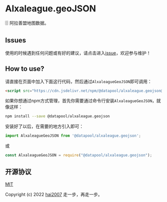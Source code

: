 # Alxaleague.geoJSON
🗄️ 阿拉善盟地图数据。

## Issues
使用的时候遇到任何问题或有好的建议，请点击进入[issue](https://github.com/hai2007/datapool/issues)，欢迎参与维护！

## How to use?

请直接在页面中加入下面这行代码，然后通过```AlxaleagueGeoJSON```即可调用：

```html
<script src="https://cdn.jsdelivr.net/npm/@datapool/alxaleague.geojson@1"></script>
```

如果你想通过npm方式管理，首先你需要通过命令行安装``````AlxaleagueGeoJSON``````，就像这样：

```bash
npm install --save @datapool/alxaleague.geojson
```

安装好了以后，在需要的地方引入即可：

```js
import AlxaleagueGeoJSON from '@datapool/alxaleague.geojson';
```

或

```js
const AlxaleagueGeoJSON = require("@datapool/alxaleague.geojson");
```

开源协议
---------------------------------------
[MIT](https://github.com/hai2007/datapool/blob/master/LICENSE)

Copyright (c) 2022 [hai2007](https://hai2007.gitee.io/sweethome/) 走一步，再走一步。
